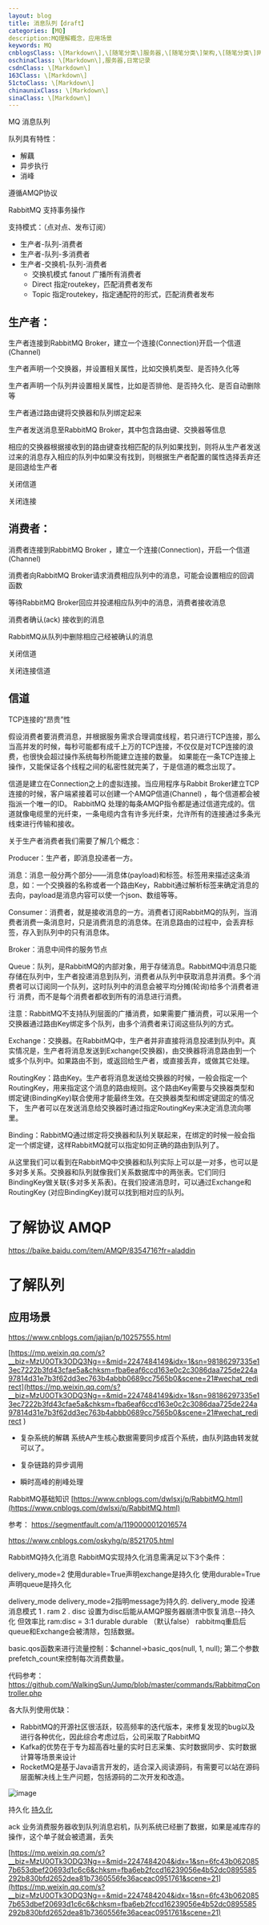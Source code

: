 ```yaml
---
layout: blog
title: 消息队列【draft】
categories: [MQ]
description:MQ理解概念，应用场景
keywords: MQ
cnblogsClass: \[Markdown\],\[随笔分类\]服务器,\[随笔分类\]架构,\[随笔分类\]网络协议,\[发布为文章\]
oschinaClass: \[Markdown\],服务器,日常记录
csdnClass: \[Markdown\]
163Class: \[Markdown\]
51ctoClass: \[Markdown\]
chinaunixClass: \[Markdown\]
sinaClass: \[Markdown\]
---
```



MQ 消息队列

队列具有特性：
- 解藕
- 异步执行
- 消峰


遵循AMQP协议


RabbitMQ 支持事务操作

支持模式：（点对点、发布订阅）

- 生产者-队列-消费者
- 生产者-队列-多消费者
- 生产者-交换机-队列-消费者
    - 交换机模式 fanout 广播所有消费者
    - Direct 指定routekey，匹配消费者发布
    - Topic 指定routekey，指定通配符的形式，匹配消费者发布
    
## 生产者：

生产者连接到RabbitMQ Broker，建立一个连接(Connection)开启一个信道(Channel)

生产者声明一个交换器，并设置相关属性，比如交换机类型、是否持久化等

生产者声明一个队列井设置相关属性，比如是否排他、是否持久化、是否自动删除等

生产者通过路由键将交换器和队列绑定起来

生产者发送消息至RabbitMQ Broker，其中包含路由键、交换器等信息

相应的交换器根据接收到的路由键查找相匹配的队列如果找到，则将从生产者发送过来的消息存入相应的队列中如果没有找到，则根据生产者配置的属性选择丢弃还是回退给生产者

关闭信道

关闭连接

## 消费者：

消费者连接到RabbitMQ Broker ，建立一个连接(Connection)，开启一个信道(Channel)
 
消费者向RabbitMQ Broker请求消费相应队列中的消息，可能会设置相应的回调函数

等待RabbitMQ Broker回应并投递相应队列中的消息，消费者接收消息

消费者确认(ack) 接收到的消息

RabbitMQ从队列中删除相应己经被确认的消息

关闭信道

关闭连接信道

## 信道
TCP连接的“昂贵”性 

假设消费者要消费消息，并根据服务需求合理调度线程，若只进行TCP连接，那么当高并发的时候，每秒可能都有成千上万的TCP连接，不仅仅是对TCP连接的浪费，也很快会超过操作系统每秒所能建立连接的数量。
如果能在一条TCP连接上操作，又能保证各个线程之间的私密性就完美了，于是信道的概念出现了。

信道是建立在Connection之上的虚拟连接。当应用程序与Rabbit Broker建立TCP连接的时候，客户端紧接着可以创建一个AMQP信道(Channel) ，每个信道都会被指派一个唯一的ID。
RabbitMQ 处理的每条AMQP指令都是通过信道完成的。信道就像电缆里的光纤束，一条电缆内含有许多光纤束，允许所有的连接通过多条光线束进行传输和接收。



关于生产者消费者我们需要了解几个概念：

Producer：生产者，即消息投递者一方。

消息：消息一般分两个部分——消息体(payload)和标签。标签用来描述这条消息，如：一个交换器的名称或者一个路由Key，Rabbit通过解析标签来确定消息的去向，payload是消息内容可以使一个json、数组等等。

Consumer：消费者，就是接收消息的一方。消费者订阅RabbitMQ的队列，当消费者消费一条消息时，只是消费消息的消息体。在消息路由的过程中，会丢弃标签，存入到队列中的只有消息体。

Broker：消息中间件的服务节点

Queue：队列，是RabbitMQ的内部对象，用于存储消息。RabbitMQ中消息只能存储在队列中，生产者投递消息到队列，消费者从队列中获取消息并消费。多个消费者可以订阅同一个队列，这时队列中的消息会被平均分摊(轮询)给多个消费者进行
消费，而不是每个消费者都收到所有的消息进行消费。

注意：RabbitMQ不支持队列层面的广播消费，如果需要广播消费，可以采用一个交换器通过路由Key绑定多个队列，由多个消费者来订阅这些队列的方式。

Exchange：交换器。在RabbitMQ中，生产者并非直接将消息投递到队列中。真实情况是，生产者将消息发送到Exchange(交换器)，由交换器将消息路由到一个或多个队列中。如果路由不到，或返回给生产者，或直接丢弃，或做其它处理。

RoutingKey：路由Key。生产者将消息发送给交换器的时候，一般会指定一个RoutingKey，用来指定这个消息的路由规则。这个路由Key需要与交换器类型和绑定键(BindingKey)联合使用才能最终生效。在交换器类型和绑定键固定的情况下，
生产者可以在发送消息给交换器时通过指定RoutingKey来决定消息流向哪里。

Binding：RabbitMQ通过绑定将交换器和队列关联起来，在绑定的时候一般会指定一个绑定键，这样RabbitMQ就可以指定如何正确的路由到队列了。

从这里我们可以看到在RabbitMQ中交换器和队列实际上可以是一对多，也可以是多对多关系。交换器和队列就像我们关系数据库中的两张表。它们同归BindingKey做关联(多对多关系表)。在我们投递消息时，可以通过Exchange和RoutingKey
(对应BindingKey)就可以找到相对应的队列。


# 了解协议 AMQP
https://baike.baidu.com/item/AMQP/8354716?fr=aladdin

# 了解队列

## 应用场景

https://www.cnblogs.com/jajian/p/10257555.html

[https://mp.weixin.qq.com/s?__biz=MzU0OTk3ODQ3Ng==&mid=2247484149&idx=1&sn=98186297335e13ec7222b3fd43cfae5a&chksm=fba6eaf6ccd163e0c2c3086daa725de224a97814d31e7b3f62dd3ec763b4abbb0689cc7565b0&scene=21#wechat_redirect](https://mp.weixin.qq.com/s?__biz=MzU0OTk3ODQ3Ng==&mid=2247484149&idx=1&sn=98186297335e13ec7222b3fd43cfae5a&chksm=fba6eaf6ccd163e0c2c3086daa725de224a97814d31e7b3f62dd3ec763b4abbb0689cc7565b0&scene=21#wechat_redirect
)
- 复杂系统的解耦
系统A产生核心数据需要同步成百个系统，由队列路由转发就可以了。

- 复杂链路的异步调用

- 瞬时高峰的削峰处理

 RabbitMQ基础知识    [https://www.cnblogs.com/dwlsxj/p/RabbitMQ.html](https://www.cnblogs.com/dwlsxj/p/RabbitMQ.html)

参考： https://segmentfault.com/a/1190000012016574

https://www.cnblogs.com/oskyhg/p/8521705.html

RabbitMQ持久化消息
RabbitMQ实现持久化消息需满足以下3个条件：

delivery_mode=2
使用durable=True声明exchange是持久化
使用durable=True声明queue是持久化

delivery_mode
delivery_mode=2指明message为持久的.
delivery_mode 投递消息模式
1 . ram
2 . disc
设置为disc后能从AMQP服务器崩溃中恢复消息--持久化
但效率比 ram:disc = 3:1
durable
durable （默认false）
rabbitmq重启后queue和Exchange会被清除，包括数据。

basic.qos函数来进行流量控制：$channel->basic_qos(null, 1, null); 第二个参数prefetch_count来控制每次消费数量。

代码参考：https://github.com/WalkingSun/Jump/blob/master/commands/RabbitmqController.php

各大队列使用优缺：
- RabbitMQ的开源社区很活跃，较高频率的迭代版本，来修复发现的bug以及进行各种优化，因此综合考虑过后，公司采取了RabbitMQ
- Kafka的优势在于专为超高吞吐量的实时日志采集、实时数据同步、实时数据计算等场景来设计
- RocketMQ是基于Java语言开发的，适合深入阅读源码，有需要可以站在源码层面解决线上生产问题，包括源码的二次开发和改造。

![image](https://raw.githubusercontent.com/WalkingSun/WindBlog/gh-pages/images/blog/clipboard.png)

持久化
[持久化](https://mp.weixin.qq.com/s?__biz=MzU0OTk3ODQ3Ng==&mid=2247484257&idx=1&sn=e7704f92a1008ab7a292e2826bd079aa&chksm=fba6eb62ccd1627451d439bbc21e46e6fc1d7bfbe2a431fd887cf974a7bd0d9d482697f0e4fd&scene=21)

ack 业务消费服务器收到队列消息宕机，队列系统已经删了数据，如果是减库存的操作，这个单子就会被遗漏，丢失

[https://mp.weixin.qq.com/s?__biz=MzU0OTk3ODQ3Ng==&mid=2247484204&idx=1&sn=6fc43b0620857b653dbef20693d1c6c6&chksm=fba6eb2fccd16239056e4b52dc0895585292b830bfd2652dea81b7360556fe36aceac0951761&scene=21](https://mp.weixin.qq.com/s?__biz=MzU0OTk3ODQ3Ng==&mid=2247484204&idx=1&sn=6fc43b0620857b653dbef20693d1c6c6&chksm=fba6eb2fccd16239056e4b52dc0895585292b830bfd2652dea81b7360556fe36aceac0951761&scene=21)